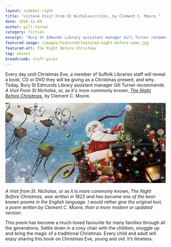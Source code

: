 ```yaml
---
layout: sidebar-right
title: "<cite>A Visit From St Nicholas</cite>, by Clement C. Moore."
date: 2016-12-09
author: gill-turner
category: fiction
excerpt: "Bury St Edmunds Library assistant manager Gill Turner recommends <cite>A Visit From St Nicholas</cite>, by Clement C. Moore."
featured-image: /images/featured/featured-night-before-xmas.jpg
featured-alt: The Night Before Christmas
tag: advent
breadcrumb: staff-picks
---
```


Every day until Christmas Eve, a member of Suffolk Libraries staff will reveal a book, CD or DVD they will be giving as a Christmas present, and why. Today, Bury St Edmunds Library assistant manager Gill Turner recommends <cite>A Visit From St Nicholas</cite>, or, as it's more commonly known, <a href="https://suffolk.spydus.co.uk/cgi-bin/spydus.exe/ENQ/OPAC/BIBENQ?BRN=1651533"><cite>The Night Before Christmas</cite></a>, by Clement C. Moore.

![The Night Before Christmas](/images/featured/featured-night-before-xmas.jpg)

<cite>A Visit from St. Nicholas</cite>, or as it is more commonly known, <cite>The Night Before Christmas<cite>, was written in 1822 and has become one of the best-known poems in the English language. I would rather give the original text, a poem written by Clement C. Moore, than a more modern or updated version.

This poem has become a much-loved favourite for many families through all the generations. Settle down in a cosy chair with the children, snuggle up and bring the magic of a traditional Christmas. Every child and adult will enjoy sharing this book on Christmas Eve, young and old. It’s timeless.
